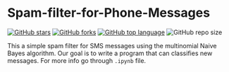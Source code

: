 # Spam-filter-for-Phone-Messages

[![GitHub stars](https://img.shields.io/github/stars/pcsingh/Spam-filter-for-Phone-Messages.svg?logo=github)](https://github.com/pcsingh/Spam-filter-for-Phone-Messages/stargazers) [![GitHub forks](https://img.shields.io/github/forks/pcsingh/Spam-filter-for-Phone-Messages.svg?logo=github&color=teal)](https://github.com/pcsingh/Spam-filter-for-Phone-Messages/network) [![GitHub top language](https://img.shields.io/github/languages/top/pcsingh/Spam-filter-for-Phone-Messages?color=yellow&logo=javascript)](https://github.com/pcsingh/Spam-filter-for-Phone-Messages) ![GitHub repo size](https://img.shields.io/github/repo-size/pcsingh/Spam-filter-for-Phone-Messages?logo=github)

This a simple spam filter for SMS messages using the multinomial Naive Bayes algorithm. Our goal is to write a program that can classifies new messages.
For more info go through `.ipynb` file.
